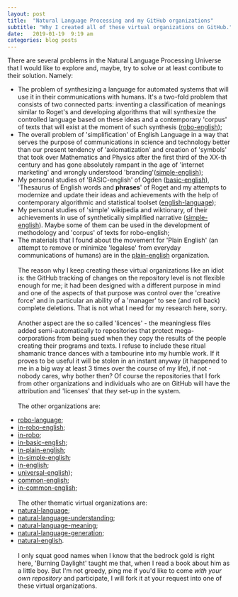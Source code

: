 ```yaml
---
layout: post
title:  "Natural Language Processing and my GitHub organizations"
subtitle: "Why I created all of these virtual organizations on GitHub."
date:   2019-01-19  9:19 am
categories: blog posts
---
```

There are several problems in the Natural Language Processing Universe that I would like to explore and, maybe, try to solve or at least contibute to their solution. Namely:
* The problem of synthesizing a language for automated systems that will use it in their communications with humans. It's a two-fold problem that consists of two connected parts: inventing a classification of meanings similar to Roget's and developing algorithms that will synthesize the controlled language based on these ideas and a contemporary 'corpus' of texts that will exist at the moment of such synthesis ([robo-english](https://github.com/robo-english));
* The overall problem of 'simplification' of English Language in a way that serves the purpose of communications in science and technology better than our present tendency of 'axiomatization' and creation of 'symbols' that took over Mathematics and Physics after the first third of the XX-th century and has gone absolutely rampant in the age of 'internet marketing' and wrongly understood 'branding'([simple-english](https://github.com/simple-english));
* My personal studies of 'BASIC-english' of Ogden ([basic-english](https://github.com/basic-english)), 'Thesaurus of English words and __phrases__' of Roget and my attempts to modernize and update their ideas and achievements with the help of contemporary algorithmic and statistical toolset ([english-language](https://github.com/english-language));
* My personal studies of 'simple' wikipedia and wiktionary, of their achievements in use of synthetically simplified narrative ([simple-english](https://github.com/simple-english)). Maybe some of them can be used in the development of methodology and 'corpus' of texts for robo-english;
* The materials that I found about the movement for 'Plain English' (an attempt to remove or minimize 'legalese' from everyday communications of humans) are in the [plain-english](https://github.com/plain-english) organization.
<br><br>
The reason why I keep creating these virtual organizations like an idiot is: the GitHub tracking of changes on the repository level is not flexible enough for me; it had been designed with a different purpose in mind and one of the aspects of that purpose was control over the 'creative force' and in particular an ability of a 'manager' to see (and roll back) complete deletions. That is not what I need for my research here, sorry.<br><br>
Another aspect are the so called 'licences' - the meaningless files added semi-automatically to repositories that protect mega-corporations from being sued when they copy the results of the people creating their programs and texts. I refuse to include these ritual shamanic trance dances with a tambourine into my humble work. If it proves to be useful it will be stolen in an instant anyway (it happened to me in a big way at least 3 times over the course of my life), if not - nobody cares, why bother then? Of course the repositories that I fork from other organizations and individuals who are on GitHub will have the attribution and 'licenses' that _they_ set-up in the system.<br><br>
The other organizations are:
- [robo-language](https://github.com/robo-language);
- [in-robo-english](https://github.com/in-robo-english);
- [in-robo](https://github.com/in-robo);
- [in-basic-english](https://github.com/in-basic-english);
- [in-plain-english](https://github.com/in-plain-english);
- [in-simple-english](https://github.com/in-simple-english);
- [in-english](https://github.com/in-english); 
- [universal-english](https://github.com/universal-english));
- [common-english](https://github.com/common-english);
- [in-common-english](https://github.com/in-common-english);
<br><br>
The other thematic virtual organizations are:
- [natural-language](https://github.com/natural-language);
- [natural-language-understanding](https://github.com/natural-language-understanding);
- [natural-language-meaning](https://github.com/natural-language-meaning);
- [natural-language-generation](https://github.com/natural-language-generation);
- [natural-english](https://github.com/natural-english).
<br><br>
I only squat good names when I know that the bedrock gold is right here, 'Burning Daylight' taught me that, when I read a book about him as a little boy. But I'm not greedy, ping me if you'd like to come _with your own repository_ and participate, I will fork it at your request into one of these virtual organizations.
